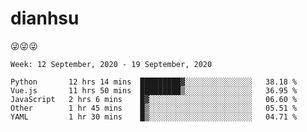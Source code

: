 
# dianhsu

:stuck_out_tongue_winking_eye::stuck_out_tongue_winking_eye::stuck_out_tongue_winking_eye:

<!--START_SECTION:waka-->
```text
Week: 12 September, 2020 - 19 September, 2020

Python       12 hrs 14 mins  █████████▓░░░░░░░░░░░░░░░   38.18 % 
Vue.js       11 hrs 50 mins  █████████▒░░░░░░░░░░░░░░░   36.95 % 
JavaScript   2 hrs 6 mins    █▓░░░░░░░░░░░░░░░░░░░░░░░   06.60 % 
Other        1 hr 45 mins    █▒░░░░░░░░░░░░░░░░░░░░░░░   05.51 % 
YAML         1 hr 30 mins    █▒░░░░░░░░░░░░░░░░░░░░░░░   04.71 % 
```
<!--END_SECTION:waka-->

